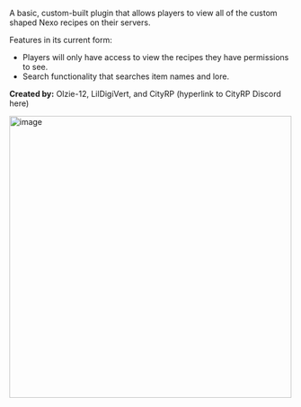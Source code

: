 A basic, custom-built plugin that allows players to view all of the custom shaped Nexo recipes on their servers. 

Features in its current form:
- Players will only have access to view the recipes they have permissions to see. 
- Search functionality that searches item names and lore.

**Created by:** Olzie-12, LilDigiVert, and CityRP (hyperlink to CityRP Discord here)

<img width="502" alt="image" src="https://github.com/user-attachments/assets/42d1a560-f50d-4d8d-b6c5-78609f7cee4d" />
